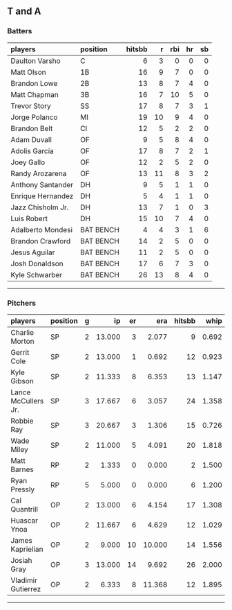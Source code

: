 ## T and A

### Batters

 
|players           |position  | hitsbb|  r| rbi| hr| sb| 
|:-----------------|:---------|------:|--:|---:|--:|--:| 
|Daulton Varsho    |C         |      6|  3|   0|  0|  0| 
|Matt Olson        |1B        |     16|  9|   7|  0|  0| 
|Brandon Lowe      |2B        |     13|  8|   7|  4|  0| 
|Matt Chapman      |3B        |     16|  7|  10|  5|  0| 
|Trevor Story      |SS        |     17|  8|   7|  3|  1| 
|Jorge Polanco     |MI        |     19| 10|   9|  4|  0| 
|Brandon Belt      |CI        |     12|  5|   2|  2|  0| 
|Adam Duvall       |OF        |      9|  5|   8|  4|  0| 
|Adolis Garcia     |OF        |     17|  8|   7|  2|  1| 
|Joey Gallo        |OF        |     12|  2|   5|  2|  0| 
|Randy Arozarena   |OF        |     13| 11|   8|  3|  2| 
|Anthony Santander |DH        |      9|  5|   1|  1|  0| 
|Enrique Hernandez |DH        |      5|  4|   1|  1|  0| 
|Jazz Chisholm Jr. |DH        |     13|  7|   1|  0|  3| 
|Luis Robert       |DH        |     15| 10|   7|  4|  0| 
|Adalberto Mondesi |BAT BENCH |      4|  4|   3|  1|  6| 
|Brandon Crawford  |BAT BENCH |     14|  2|   5|  0|  0| 
|Jesus Aguilar     |BAT BENCH |     11|  2|   5|  0|  0| 
|Josh Donaldson    |BAT BENCH |     17|  6|   7|  3|  0| 
|Kyle Schwarber    |BAT BENCH |     26| 13|   8|  4|  0| 


* * *

### Pitchers

 
|players             |position |  g|     ip| er|    era| hitsbb|  whip| so|  w| sv| 
|:-------------------|:--------|--:|------:|--:|------:|------:|-----:|--:|--:|--:| 
|Charlie Morton      |SP       |  2| 13.000|  3|  2.077|      9| 0.692| 12|  1|  0| 
|Gerrit Cole         |SP       |  2| 13.000|  1|  0.692|     12| 0.923| 24|  2|  0| 
|Kyle Gibson         |SP       |  2| 11.333|  8|  6.353|     13| 1.147|  7|  1|  0| 
|Lance McCullers Jr. |SP       |  3| 17.667|  6|  3.057|     24| 1.358| 17|  1|  0| 
|Robbie Ray          |SP       |  3| 20.667|  3|  1.306|     15| 0.726| 34|  2|  0| 
|Wade Miley          |SP       |  2| 11.000|  5|  4.091|     20| 1.818|  7|  1|  0| 
|Matt Barnes         |RP       |  2|  1.333|  0|  0.000|      2| 1.500|  2|  0|  0| 
|Ryan Pressly        |RP       |  5|  5.000|  0|  0.000|      6| 1.200|  5|  0|  4| 
|Cal Quantrill       |OP       |  2| 13.000|  6|  4.154|     17| 1.308| 12|  0|  0| 
|Huascar Ynoa        |OP       |  2| 11.667|  6|  4.629|     12| 1.029|  8|  0|  0| 
|James Kaprielian    |OP       |  2|  9.000| 10| 10.000|     14| 1.556| 12|  0|  0| 
|Josiah Gray         |OP       |  3| 13.000| 14|  9.692|     26| 2.000| 13|  0|  0| 
|Vladimir Gutierrez  |OP       |  2|  6.333|  8| 11.368|     12| 1.895|  3|  0|  0| 


* * *


